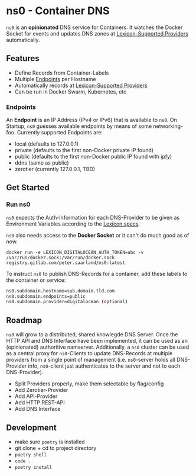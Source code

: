 # ns0 - Container DNS

`ns0` is an **opinionated** DNS service for Containers. It watches the Docker Socket for events and updates DNS zones at [Lexicon-Supported Providers](https://github.com/AnalogJ/lexicon#providers) automatically.

## Features

* Define Records from Container-Labels
* Multiple [Endpoints](#endpoints) per Hostname
* Automatically records at [Lexicon-Supported Providers](https://github.com/AnalogJ/lexicon#providers)
* Can be run in Docker Swarm, Kubernetes, etc

### Endpoints

An **Endpoint** is an IP Address (IPv4 or IPv6) that is available to `ns0`. On Startup, `ns0` guesses available endpoints by means of some networking-foo. Currently supported Endpoints are:

* local (defaults to 127.0.0.1)
* private (defaults to the first non-Docker private IP found)
* public (defaults to the first non-Docker public IP found with [ipfy](https://api.ipify.org))
* ddns (same as public)
* zerotier (currently 127.0.0.1, TBD)

## Get Started

### Run ns0

`ns0` expects the Auth-Information for each DNS-Provider to be given as Environment Variables according to the [Lexicon specs](https://github.com/AnalogJ/lexicon#authentication).

`ns0` also needs access to the **Docker Socket** or it can't do much good as of now.

`docker run -e LEXICON_DIGITALOCEAN_AUTH_TOKEN=abc -v /var/run/docker.sock:/var/run/docker.sock registry.gitlab.com/peter.saarland/ns0:latest`

To instruct `ns0` to publish DNS-Records for a container, add these labels to the container or service:

```bash
ns0.subdomain.hostname=sub.domain.tld.com
ns0.subdomain.endpoints=public
ns0.subdomain.provider=digitalocean (optional)
```

## Roadmap

`ns0` will grow to a distributed, shared knowlegde DNS Server. Once the HTTP API and DNS Interface have been implemented, it can be used as an (opinionated) authoritive namserver. Additionally, a `ns0` cluster can be used as a central proxy for `ns0`-Clients to update DNS-Records at multiple providers from a single point of management (i.e. `ns0`-server holds all DNS-Provider info, `ns0`-client just authenticates to the server and not to each DNS-Provider).

* Split Providers properly, make them selectable by flag/config
* Add Zerotier-Provider
* Add API-Provider
* Add HTTP REST-API
* Add DNS Interface

## Development

* make sure `poetry` is installed
* git clone + cd to project directory
* `poetry shell`
* `code .`
* `poetry install`
